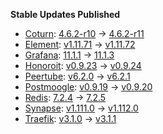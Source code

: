 **Stable Updates Published**

* [Coturn](https://github.com/coturn/coturn): [4.6.2-r10](https://github.com/coturn/coturn/releases/tag/docker%2F4.6.2-r10) -> [4.6.2-r11](https://github.com/coturn/coturn/releases/tag/docker%2F4.6.2-r11)
* [Element](https://github.com/element-hq/element-web): [v1.11.71](https://github.com/element-hq/element-web/releases/tag/v1.11.71) -> [v1.11.72](https://github.com/element-hq/element-web/releases/tag/v1.11.72)
* [Grafana](https://github.com/grafana/grafana): [11.1.1](https://github.com/grafana/grafana/releases/tag/v11.1.1) -> [11.1.3](https://github.com/grafana/grafana/releases/tag/v11.1.3)
* [Honoroit](https://gitlab.com/etke.cc/honoroit): [v0.9.23](https://gitlab.com/etke.cc/honoroit/-/tags/v0.9.23) -> [v0.9.24](https://gitlab.com/etke.cc/honoroit/-/tags/v0.9.24)
* [Peertube](https://github.com/Chocobozzz/PeerTube): [v6.2.0](https://github.com/Chocobozzz/PeerTube/releases/tag/v6.2.0) -> [v6.2.1](https://github.com/Chocobozzz/PeerTube/releases/tag/v6.2.1)
* [Postmoogle](https://gitlab.com/etke.cc/postmoogle): [v0.9.19](https://gitlab.com/etke.cc/postmoogle/-/tags/v0.9.19) -> [v0.9.20](https://gitlab.com/etke.cc/postmoogle/-/tags/v0.9.20)
* [Redis](https://github.com/redis/redis): [7.2.4](https://github.com/redis/redis/releases/tag/7.2.4) -> [7.2.5](https://github.com/redis/redis/releases/tag/7.2.5)
* [Synapse](https://github.com/element-hq/synapse): [v1.111.0](https://github.com/element-hq/synapse/releases/tag/v1.111.0) -> [v1.112.0](https://github.com/element-hq/synapse/releases/tag/v1.112.0)
* [Traefik](https://github.com/traefik/traefik): [v3.1.0](https://github.com/traefik/traefik/releases/tag/v3.1.0) -> [v3.1.1](https://github.com/traefik/traefik/releases/tag/v3.1.1)
